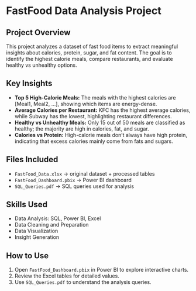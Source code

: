# FastFood Data Analysis Project

## Project Overview
This project analyzes a dataset of fast food items to extract meaningful insights about calories, protein, sugar, and fat content. The goal is to identify the highest calorie meals, compare restaurants, and evaluate healthy vs unhealthy options.

## Key Insights
- **Top 5 High-Calorie Meals:** The meals with the highest calories are [Meal1, Meal2, …], showing which items are energy-dense.
- **Average Calories per Restaurant:** KFC has the highest average calories, while Subway has the lowest, highlighting restaurant differences.
- **Healthy vs Unhealthy Meals:** Only 15 out of 50 meals are classified as healthy; the majority are high in calories, fat, and sugar.
- **Calories vs Protein:** High-calorie meals don’t always have high protein, indicating that excess calories mainly come from fats and sugars.

## Files Included
- `FastFood_Data.xlsx` → original dataset + processed tables
- `FastFood_Dashboard.pbix` → Power BI dashboard
- `SQL_Queries.pdf` → SQL queries used for analysis

## Skills Used
- Data Analysis: SQL, Power BI, Excel
- Data Cleaning and Preparation
- Data Visualization
- Insight Generation

## How to Use
1. Open `FastFood_Dashboard.pbix` in Power BI to explore interactive charts.
2. Review the Excel tables for detailed values.
3. Use `SQL_Queries.pdf` to understand the analysis queries.

